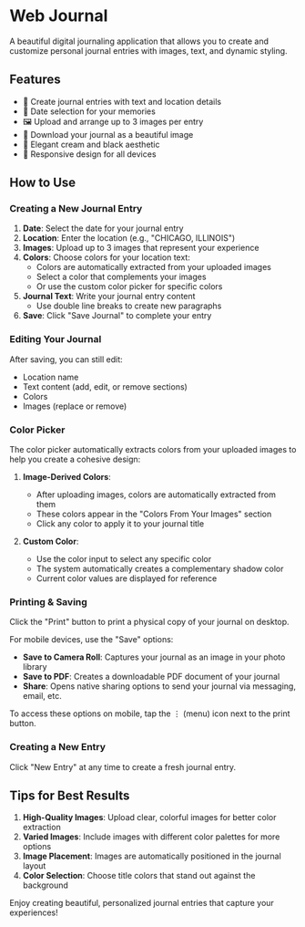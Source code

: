 # Web Journal

A beautiful digital journaling application that allows you to create and customize personal journal entries with images, text, and dynamic styling.

## Features

- 📝 Create journal entries with text and location details
- 📅 Date selection for your memories
- 🖼️ Upload and arrange up to 3 images per entry
- 💾 Download your journal as a beautiful image
- 🎨 Elegant cream and black aesthetic
- 📱 Responsive design for all devices

## How to Use

### Creating a New Journal Entry

1. **Date**: Select the date for your journal entry
2. **Location**: Enter the location (e.g., "CHICAGO, ILLINOIS")
3. **Images**: Upload up to 3 images that represent your experience
4. **Colors**: Choose colors for your location text:
   - Colors are automatically extracted from your uploaded images
   - Select a color that complements your images
   - Or use the custom color picker for specific colors
5. **Journal Text**: Write your journal entry content
   - Use double line breaks to create new paragraphs
6. **Save**: Click "Save Journal" to complete your entry

### Editing Your Journal

After saving, you can still edit:
- Location name
- Text content (add, edit, or remove sections)
- Colors
- Images (replace or remove)

### Color Picker

The color picker automatically extracts colors from your uploaded images to help you create a cohesive design:

1. **Image-Derived Colors**: 
   - After uploading images, colors are automatically extracted from them
   - These colors appear in the "Colors From Your Images" section
   - Click any color to apply it to your journal title

2. **Custom Color**:
   - Use the color input to select any specific color
   - The system automatically creates a complementary shadow color
   - Current color values are displayed for reference

### Printing & Saving

Click the "Print" button to print a physical copy of your journal on desktop.

For mobile devices, use the "Save" options:
- **Save to Camera Roll**: Captures your journal as an image in your photo library
- **Save to PDF**: Creates a downloadable PDF document of your journal
- **Share**: Opens native sharing options to send your journal via messaging, email, etc.

To access these options on mobile, tap the ⋮ (menu) icon next to the print button.

### Creating a New Entry

Click "New Entry" at any time to create a fresh journal entry.

## Tips for Best Results

1. **High-Quality Images**: Upload clear, colorful images for better color extraction
2. **Varied Images**: Include images with different color palettes for more options
3. **Image Placement**: Images are automatically positioned in the journal layout
4. **Color Selection**: Choose title colors that stand out against the background

Enjoy creating beautiful, personalized journal entries that capture your experiences! 